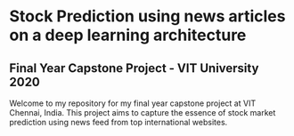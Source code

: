 # Stock Prediction using news articles on a deep learning architecture

## Final Year Capstone Project - VIT University 2020

Welcome to my repository for my final year capstone project at VIT Chennai, India. This project aims to capture the essence of stock market prediction using news feed from top international websites. 